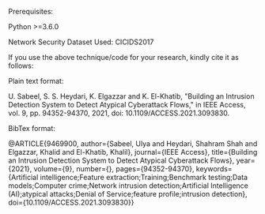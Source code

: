 Prerequisites:

Python >=3.6.0

Network Security Dataset Used: CICIDS2017

If you use the above technique/code for your research, kindly cite it as follows:

Plain text format:

U. Sabeel, S. S. Heydari, K. Elgazzar and K. El-Khatib, "Building an Intrusion Detection System to Detect Atypical Cyberattack Flows," in IEEE Access, vol. 9, pp. 94352-94370, 2021, doi: 10.1109/ACCESS.2021.3093830.

BibTex format:

@ARTICLE{9469900, author={Sabeel, Ulya and Heydari, Shahram Shah and Elgazzar, Khalid and El-Khatib, Khalil}, journal={IEEE Access}, title={Building an Intrusion Detection System to Detect Atypical Cyberattack Flows}, year={2021}, volume={9}, number={}, pages={94352-94370}, keywords={Artificial intelligence;Feature extraction;Training;Benchmark testing;Data models;Computer crime;Network intrusion detection;Artificial Intelligence (AI);atypical attacks;Denial of Service;feature profile;intrusion detection}, doi={10.1109/ACCESS.2021.3093830}}
